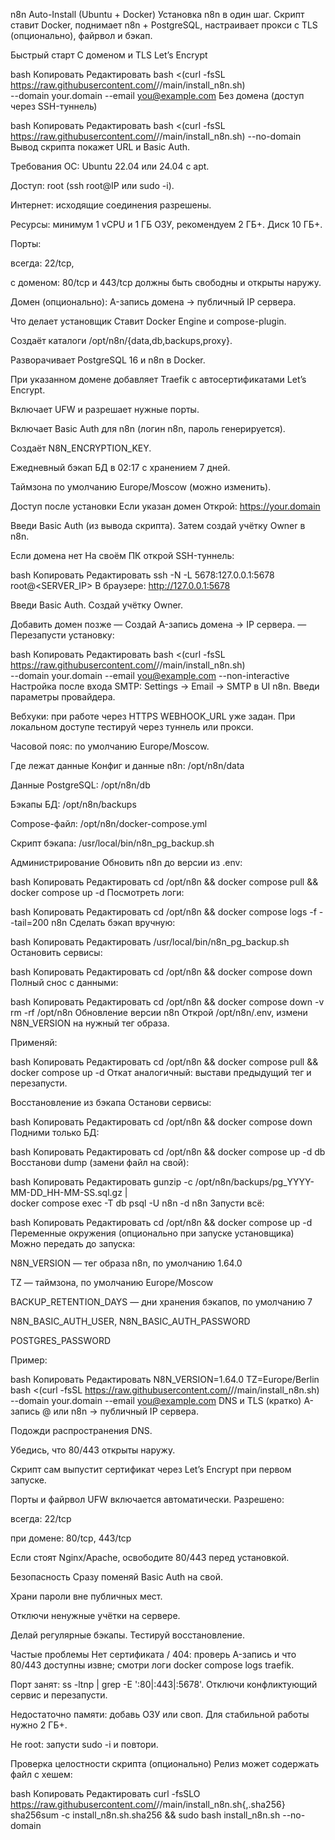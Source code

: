 n8n Auto-Install (Ubuntu + Docker)
Установка n8n в один шаг. Скрипт ставит Docker, поднимает n8n + PostgreSQL, настраивает прокси с TLS (опционально), файрвол и бэкап.

Быстрый старт
С доменом и TLS Let’s Encrypt

bash
Копировать
Редактировать
bash <(curl -fsSL https://raw.githubusercontent.com/<user>/<repo>/main/install_n8n.sh) \
  --domain your.domain --email you@example.com
Без домена (доступ через SSH-туннель)

bash
Копировать
Редактировать
bash <(curl -fsSL https://raw.githubusercontent.com/<user>/<repo>/main/install_n8n.sh) --no-domain
Вывод скрипта покажет URL и Basic Auth.

Требования
ОС: Ubuntu 22.04 или 24.04 с apt.

Доступ: root (ssh root@IP или sudo -i).

Интернет: исходящие соединения разрешены.

Ресурсы: минимум 1 vCPU и 1 ГБ ОЗУ, рекомендуем 2 ГБ+. Диск 10 ГБ+.

Порты:

всегда: 22/tcp,

с доменом: 80/tcp и 443/tcp должны быть свободны и открыты наружу.

Домен (опционально): A-запись домена → публичный IP сервера.

Что делает установщик
Ставит Docker Engine и compose-plugin.

Создаёт каталоги /opt/n8n/{data,db,backups,proxy}.

Разворачивает PostgreSQL 16 и n8n в Docker.

При указанном домене добавляет Traefik с автосертификатами Let’s Encrypt.

Включает UFW и разрешает нужные порты.

Включает Basic Auth для n8n (логин n8n, пароль генерируется).

Создаёт N8N_ENCRYPTION_KEY.

Ежедневный бэкап БД в 02:17 с хранением 7 дней.

Таймзона по умолчанию Europe/Moscow (можно изменить).

Доступ после установки
Если указан домен
Открой: https://your.domain

Введи Basic Auth (из вывода скрипта). Затем создай учётку Owner в n8n.

Если домена нет
На своём ПК открой SSH-туннель:

bash
Копировать
Редактировать
ssh -N -L 5678:127.0.0.1:5678 root@<SERVER_IP>
В браузере: http://127.0.0.1:5678

Введи Basic Auth. Создай учётку Owner.

Добавить домен позже
— Создай A-запись домена → IP сервера.
— Перезапусти установку:

bash
Копировать
Редактировать
bash <(curl -fsSL https://raw.githubusercontent.com/<user>/<repo>/main/install_n8n.sh) \
  --domain your.domain --email you@example.com --non-interactive
Настройка после входа
SMTP: Settings → Email → SMTP в UI n8n. Введи параметры провайдера.

Вебхуки: при работе через HTTPS WEBHOOK_URL уже задан. При локальном доступе тестируй через туннель или прокси.

Часовой пояс: по умолчанию Europe/Moscow.

Где лежат данные
Конфиг и данные n8n: /opt/n8n/data

Данные PostgreSQL: /opt/n8n/db

Бэкапы БД: /opt/n8n/backups

Compose-файл: /opt/n8n/docker-compose.yml

Скрипт бэкапа: /usr/local/bin/n8n_pg_backup.sh

Администрирование
Обновить n8n до версии из .env:

bash
Копировать
Редактировать
cd /opt/n8n && docker compose pull && docker compose up -d
Посмотреть логи:

bash
Копировать
Редактировать
cd /opt/n8n && docker compose logs -f --tail=200 n8n
Сделать бэкап вручную:

bash
Копировать
Редактировать
/usr/local/bin/n8n_pg_backup.sh
Остановить сервисы:

bash
Копировать
Редактировать
cd /opt/n8n && docker compose down
Полный снос с данными:

bash
Копировать
Редактировать
cd /opt/n8n && docker compose down -v
rm -rf /opt/n8n
Обновление версии n8n
Открой /opt/n8n/.env, измени N8N_VERSION на нужный тег образа.

Применяй:

bash
Копировать
Редактировать
cd /opt/n8n && docker compose pull && docker compose up -d
Откат аналогичный: выстави предыдущий тег и перезапусти.

Восстановление из бэкапа
Останови сервисы:

bash
Копировать
Редактировать
cd /opt/n8n && docker compose down
Подними только БД:

bash
Копировать
Редактировать
cd /opt/n8n && docker compose up -d db
Восстанови dump (замени файл на свой):

bash
Копировать
Редактировать
gunzip -c /opt/n8n/backups/pg_YYYY-MM-DD_HH-MM-SS.sql.gz | \
docker compose exec -T db psql -U n8n -d n8n
Запусти всё:

bash
Копировать
Редактировать
cd /opt/n8n && docker compose up -d
Переменные окружения (опционально при запуске установщика)
Можно передать до запуска:

N8N_VERSION — тег образа n8n, по умолчанию 1.64.0

TZ — таймзона, по умолчанию Europe/Moscow

BACKUP_RETENTION_DAYS — дни хранения бэкапов, по умолчанию 7

N8N_BASIC_AUTH_USER, N8N_BASIC_AUTH_PASSWORD

POSTGRES_PASSWORD

Пример:

bash
Копировать
Редактировать
N8N_VERSION=1.64.0 TZ=Europe/Berlin \
bash <(curl -fsSL https://raw.githubusercontent.com/<user>/<repo>/main/install_n8n.sh) \
  --domain your.domain --email you@example.com
DNS и TLS (кратко)
A-запись @ или n8n → публичный IP сервера.

Подожди распространения DNS.

Убедись, что 80/443 открыты наружу.

Скрипт сам выпустит сертификат через Let’s Encrypt при первом запуске.

Порты и файрвол
UFW включается автоматически. Разрешено:

всегда: 22/tcp

при домене: 80/tcp, 443/tcp

Если стоят Nginx/Apache, освободите 80/443 перед установкой.

Безопасность
Сразу поменяй Basic Auth на свой.

Храни пароли вне публичных мест.

Отключи ненужные учётки на сервере.

Делай регулярные бэкапы. Тестируй восстановление.

Частые проблемы
Нет сертификата / 404: проверь A-запись и что 80/443 доступны извне; смотри логи docker compose logs traefik.

Порт занят: ss -ltnp | grep -E ':80|:443|:5678'. Отключи конфликтующий сервис и перезапусти.

Недостаточно памяти: добавь ОЗУ или своп. Для стабильной работы нужно 2 ГБ+.

Не root: запусти sudo -i и повтори.

Проверка целостности скрипта (опционально)
Релиз может содержать файл с хешем:

bash
Копировать
Редактировать
curl -fsSLO https://raw.githubusercontent.com/<user>/<repo>/main/install_n8n.sh{,.sha256}
sha256sum -c install_n8n.sh.sha256 && sudo bash install_n8n.sh --no-domain
